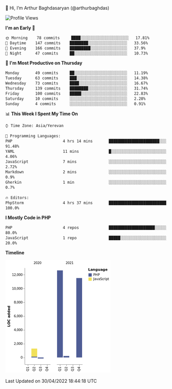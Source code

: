 👋 Hi, I’m Arthur Baghdasaryan (@arthurbaghdas)


<!--START_SECTION:waka-->
![Profile Views](http://img.shields.io/badge/Profile%20Views-0-blue)

**I'm an Early 🐤** 

```text
🌞 Morning    78 commits     ████░░░░░░░░░░░░░░░░░░░░░   17.81% 
🌆 Daytime    147 commits    ████████░░░░░░░░░░░░░░░░░   33.56% 
🌃 Evening    166 commits    █████████░░░░░░░░░░░░░░░░   37.9% 
🌙 Night      47 commits     ██░░░░░░░░░░░░░░░░░░░░░░░   10.73%

```
📅 **I'm Most Productive on Thursday** 

```text
Monday       49 commits     ██░░░░░░░░░░░░░░░░░░░░░░░   11.19% 
Tuesday      63 commits     ███░░░░░░░░░░░░░░░░░░░░░░   14.38% 
Wednesday    73 commits     ████░░░░░░░░░░░░░░░░░░░░░   16.67% 
Thursday     139 commits    ████████░░░░░░░░░░░░░░░░░   31.74% 
Friday       100 commits    █████░░░░░░░░░░░░░░░░░░░░   22.83% 
Saturday     10 commits     ░░░░░░░░░░░░░░░░░░░░░░░░░   2.28% 
Sunday       4 commits      ░░░░░░░░░░░░░░░░░░░░░░░░░   0.91%

```


📊 **This Week I Spent My Time On** 

```text
⌚︎ Time Zone: Asia/Yerevan

💬 Programming Languages: 
PHP                      4 hrs 14 mins       ██████████████████████░░░   91.48% 
YAML                     11 mins             █░░░░░░░░░░░░░░░░░░░░░░░░   4.06% 
JavaScript               7 mins              ░░░░░░░░░░░░░░░░░░░░░░░░░   2.72% 
Markdown                 2 mins              ░░░░░░░░░░░░░░░░░░░░░░░░░   0.9% 
Gherkin                  1 min               ░░░░░░░░░░░░░░░░░░░░░░░░░   0.7%

🔥 Editors: 
PhpStorm                 4 hrs 37 mins       █████████████████████████   100.0%

```

**I Mostly Code in PHP** 

```text
PHP                      4 repos             ████████████████████░░░░░   80.0% 
JavaScript               1 repo              █████░░░░░░░░░░░░░░░░░░░░   20.0%

```


**Timeline**

![Chart not found](https://raw.githubusercontent.com/arthurbaghdas/arthurbaghdas/main/charts/bar_graph.png) 


 Last Updated on 30/04/2022 18:44:18 UTC
<!--END_SECTION:waka-->
